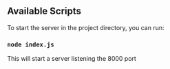 ## Available Scripts

To start the server in the project directory, you can run:

### `node index.js`

This will start a server listening the 8000 port
